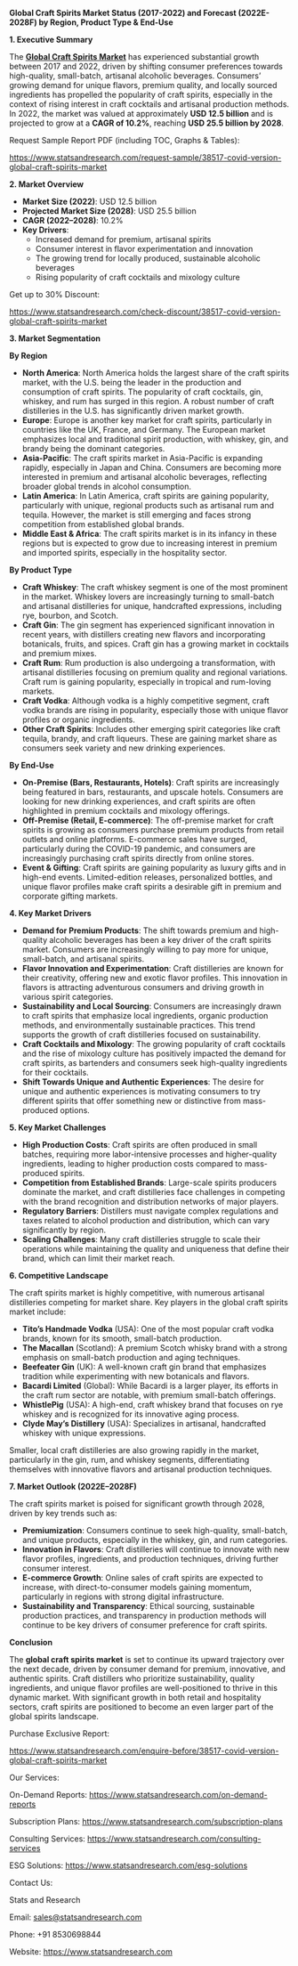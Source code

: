 ﻿**Global Craft Spirits Market Status (2017-2022) and Forecast (2022E-2028F) by Region, Product Type & End-Use**

**1. Executive Summary**

The [**Global Craft Spirits Market**](https://www.statsandresearch.com/report/38517-covid-version-global-craft-spirits-market) has experienced substantial growth between 2017 and 2022, driven by shifting consumer preferences towards high-quality, small-batch, artisanal alcoholic beverages. Consumers’ growing demand for unique flavors, premium quality, and locally sourced ingredients has propelled the popularity of craft spirits, especially in the context of rising interest in craft cocktails and artisanal production methods. In 2022, the market was valued at approximately **USD 12.5 billion** and is projected to grow at a **CAGR of 10.2%**, reaching **USD 25.5 billion by 2028**.

Request Sample Report PDF (including TOC, Graphs & Tables):

<https://www.statsandresearch.com/request-sample/38517-covid-version-global-craft-spirits-market>

**2. Market Overview**

- **Market Size (2022)**: USD 12.5 billion
- **Projected Market Size (2028)**: USD 25.5 billion
- **CAGR (2022–2028)**: 10.2%
- **Key Drivers**:
  - Increased demand for premium, artisanal spirits
  - Consumer interest in flavor experimentation and innovation
  - The growing trend for locally produced, sustainable alcoholic beverages
  - Rising popularity of craft cocktails and mixology culture

Get up to 30% Discount:

<https://www.statsandresearch.com/check-discount/38517-covid-version-global-craft-spirits-market>

**3. Market Segmentation**

**By Region**

- **North America**: North America holds the largest share of the craft spirits market, with the U.S. being the leader in the production and consumption of craft spirits. The popularity of craft cocktails, gin, whiskey, and rum has surged in this region. A robust number of craft distilleries in the U.S. has significantly driven market growth.
- **Europe**: Europe is another key market for craft spirits, particularly in countries like the UK, France, and Germany. The European market emphasizes local and traditional spirit production, with whiskey, gin, and brandy being the dominant categories.
- **Asia-Pacific**: The craft spirits market in Asia-Pacific is expanding rapidly, especially in Japan and China. Consumers are becoming more interested in premium and artisanal alcoholic beverages, reflecting broader global trends in alcohol consumption.
- **Latin America**: In Latin America, craft spirits are gaining popularity, particularly with unique, regional products such as artisanal rum and tequila. However, the market is still emerging and faces strong competition from established global brands.
- **Middle East & Africa**: The craft spirits market is in its infancy in these regions but is expected to grow due to increasing interest in premium and imported spirits, especially in the hospitality sector.

**By Product Type**

- **Craft Whiskey**: The craft whiskey segment is one of the most prominent in the market. Whiskey lovers are increasingly turning to small-batch and artisanal distilleries for unique, handcrafted expressions, including rye, bourbon, and Scotch.
- **Craft Gin**: The gin segment has experienced significant innovation in recent years, with distillers creating new flavors and incorporating botanicals, fruits, and spices. Craft gin has a growing market in cocktails and premium mixes.
- **Craft Rum**: Rum production is also undergoing a transformation, with artisanal distilleries focusing on premium quality and regional variations. Craft rum is gaining popularity, especially in tropical and rum-loving markets.
- **Craft Vodka**: Although vodka is a highly competitive segment, craft vodka brands are rising in popularity, especially those with unique flavor profiles or organic ingredients.
- **Other Craft Spirits**: Includes other emerging spirit categories like craft tequila, brandy, and craft liqueurs. These are gaining market share as consumers seek variety and new drinking experiences.

**By End-Use**

- **On-Premise (Bars, Restaurants, Hotels)**: Craft spirits are increasingly being featured in bars, restaurants, and upscale hotels. Consumers are looking for new drinking experiences, and craft spirits are often highlighted in premium cocktails and mixology offerings.
- **Off-Premise (Retail, E-commerce)**: The off-premise market for craft spirits is growing as consumers purchase premium products from retail outlets and online platforms. E-commerce sales have surged, particularly during the COVID-19 pandemic, and consumers are increasingly purchasing craft spirits directly from online stores.
- **Event & Gifting**: Craft spirits are gaining popularity as luxury gifts and in high-end events. Limited-edition releases, personalized bottles, and unique flavor profiles make craft spirits a desirable gift in premium and corporate gifting markets.

**4. Key Market Drivers**

- **Demand for Premium Products**: The shift towards premium and high-quality alcoholic beverages has been a key driver of the craft spirits market. Consumers are increasingly willing to pay more for unique, small-batch, and artisanal spirits.
- **Flavor Innovation and Experimentation**: Craft distilleries are known for their creativity, offering new and exotic flavor profiles. This innovation in flavors is attracting adventurous consumers and driving growth in various spirit categories.
- **Sustainability and Local Sourcing**: Consumers are increasingly drawn to craft spirits that emphasize local ingredients, organic production methods, and environmentally sustainable practices. This trend supports the growth of craft distilleries focused on sustainability.
- **Craft Cocktails and Mixology**: The growing popularity of craft cocktails and the rise of mixology culture has positively impacted the demand for craft spirits, as bartenders and consumers seek high-quality ingredients for their cocktails.
- **Shift Towards Unique and Authentic Experiences**: The desire for unique and authentic experiences is motivating consumers to try different spirits that offer something new or distinctive from mass-produced options.

**5. Key Market Challenges**

- **High Production Costs**: Craft spirits are often produced in small batches, requiring more labor-intensive processes and higher-quality ingredients, leading to higher production costs compared to mass-produced spirits.
- **Competition from Established Brands**: Large-scale spirits producers dominate the market, and craft distilleries face challenges in competing with the brand recognition and distribution networks of major players.
- **Regulatory Barriers**: Distillers must navigate complex regulations and taxes related to alcohol production and distribution, which can vary significantly by region.
- **Scaling Challenges**: Many craft distilleries struggle to scale their operations while maintaining the quality and uniqueness that define their brand, which can limit their market reach.

**6. Competitive Landscape**

The craft spirits market is highly competitive, with numerous artisanal distilleries competing for market share. Key players in the global craft spirits market include:

- **Tito’s Handmade Vodka** (USA): One of the most popular craft vodka brands, known for its smooth, small-batch production.
- **The Macallan** (Scotland): A premium Scotch whisky brand with a strong emphasis on small-batch production and aging techniques.
- **Beefeater Gin** (UK): A well-known craft gin brand that emphasizes tradition while experimenting with new botanicals and flavors.
- **Bacardi Limited** (Global): While Bacardi is a larger player, its efforts in the craft rum sector are notable, with premium small-batch offerings.
- **WhistlePig** (USA): A high-end, craft whiskey brand that focuses on rye whiskey and is recognized for its innovative aging process.
- **Clyde May’s Distillery** (USA): Specializes in artisanal, handcrafted whiskey with unique expressions.

Smaller, local craft distilleries are also growing rapidly in the market, particularly in the gin, rum, and whiskey segments, differentiating themselves with innovative flavors and artisanal production techniques.

**7. Market Outlook (2022E–2028F)**

The craft spirits market is poised for significant growth through 2028, driven by key trends such as:

- **Premiumization**: Consumers continue to seek high-quality, small-batch, and unique products, especially in the whiskey, gin, and rum categories.
- **Innovation in Flavors**: Craft distilleries will continue to innovate with new flavor profiles, ingredients, and production techniques, driving further consumer interest.
- **E-commerce Growth**: Online sales of craft spirits are expected to increase, with direct-to-consumer models gaining momentum, particularly in regions with strong digital infrastructure.
- **Sustainability and Transparency**: Ethical sourcing, sustainable production practices, and transparency in production methods will continue to be key drivers of consumer preference for craft spirits.

**Conclusion**

The **global craft spirits market** is set to continue its upward trajectory over the next decade, driven by consumer demand for premium, innovative, and authentic spirits. Craft distillers who prioritize sustainability, quality ingredients, and unique flavor profiles are well-positioned to thrive in this dynamic market. With significant growth in both retail and hospitality sectors, craft spirits are positioned to become an even larger part of the global spirits landscape.

Purchase Exclusive Report:

<https://www.statsandresearch.com/enquire-before/38517-covid-version-global-craft-spirits-market>

Our Services:

On-Demand Reports: <https://www.statsandresearch.com/on-demand-reports>

Subscription Plans: <https://www.statsandresearch.com/subscription-plans>

Consulting Services: <https://www.statsandresearch.com/consulting-services>

ESG Solutions: <https://www.statsandresearch.com/esg-solutions>

Contact Us:

Stats and Research

Email: <sales@statsandresearch.com>

Phone: +91 8530698844

Website: <https://www.statsandresearch.com>



